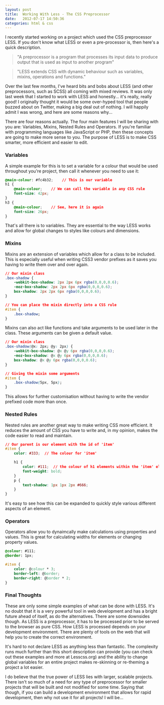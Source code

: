 ```yaml
---
layout: post
title:  Working With Less - The CSS Preprocessor
date:   2012-07-17 14:50:36
categories: html & css
---
```


I recently started working on a project which used the CSS preprocessor LESS. If you don't know what LESS or even a pre-processor is, then here's a quick description.

> "A preprocessor is a program that processes its input data to produce output that is used as input to another program"

> "LESS extends CSS with dynamic behaviour such as variables, mixins, operations and functions."

Over the last few months, I've heard bits and bobs about LESS (and other preprocessors, such as SCSS) all coming with mixed reviews. It was only last week that I started to work with LESS and honestly... it's really, really good! I originally thought it would be some over-hyped tool that people buzzed about on Twitter, making a big deal out of nothing. I will happily admit I was wrong, and here are some reasons why...

There are four reasons actually. The four main features I will be sharing with you are: Variables, Mixins, Nested Rules and Operators. If you're familiar with programming languages like JavaScript or PHP, then these concepts are going to make more sense to you. The purpose of LESS is to make CSS smarter, more efficient and easier to edit.

### Variables

A simple example for this is to set a variable for a colour that would be used throughout you're project, then call it whenever you need to use it:

```css
@main-colour: #fc4b32;    // This is our variable
h1 {
    @main-colour;    // We can call the variable in any CSS rule
    font-size: 42px;
}
h3 {
    @main-colour;    // See, here it is again
    font-size: 26px;
}
```

That's all there is to variables. They are essential to the way LESS works and allow for global changes to styles like colours and dimensions.

### Mixins

Mixins are an extension of variables which allow for a class to be included. This is especially useful when writing CSS3 vendor prefixes as it saves you having to write them over and over again.

```css
// Our mixin class
.box-shadow {
    -webkit-box-shadow: 2px 2px 6px rgba(0,0,0,0.6);
    -moz-box-shadow: 2px 2px 6px rgba(0,0,0,0.6);
    box-shadow: 2px 2px 6px rgba(0,0,0,0.6);
}

// You can place the mixin directly into a CSS rule
#item {
    .box-shadow;
}
```

Mixins can also act like functions and take arguments to be used later in the class. These arguments can be given a default value.

```css
// Our mixin class
.box-shadow(@x: 2px; @y: 2px) {
    -webkit-box-shadow: @x @y 6px rgba(0,0,0,0.6);
    -moz-box-shadow: @x @y 6px rgba(0,0,0,0.6);
    box-shadow: @x @y 6px rgba(0,0,0,0.6);
}

// Giving the mixin some arguments
#item {
    .box-shadow(5px, 5px);
}
```

This allows for further customisation without having to write the vendor prefixed code more than once.

### Nested Rules

Nested rules are another great way to make writing CSS more efficient. It reduces the amount of CSS you have to write and, in my opinion, makes the code easier to read and maintain.

```css
// Our parent is our element with the id of 'item'
#item {
    color: #333;  // The colour for 'item'

    h1 {
        color: #111;  // the colour of h1 elements within the 'item' element
        font-weight: bold;
    }
    p {
        text-shadow: 1px 1px 2px #666;
    }
}
```

It's easy to see how this can be expanded to quickly style various different aspects of an element.

 

### Operators

Operators allow you to dynaimcally make calculations using properties and values. This is great for calculating widths for elements or changing property values.

```css
@colour: #111;
@border: 1px;

#item {
    color: @colour * 3;
    border-left: @border;
    border-right: @border * 2;
}
```

### Final Thoughts

These are only some simple examples of what can be done with LESS. It's no doubt that it is a very powerful tool in web development and has a bright future ahead of itself, as do the alternatives. There are some downsides though. As LESS is a preprocessor, it has to be processed prior to be served to the browser as pure CSS. How LESS is processed depends on your development environment. There are plenty of tools on the web that will help you to create the correct environment.

It's hard to not declare LESS as anything less than fantastic. The complexity runs much further than this short description can provide (you can check out these examples and more at Lesscss.org) and the ability to change global variables for an entire project makes re-skinning or re-theming a project a lot easier.

I do believe that the true power of LESS lies with larger, scalable projects. There isn't so much of a need for any type of preprocessor for smaller projects that will be built and not modified for some time. Saying that though, if you can build a development environment that allows for rapid development, then why not use it for all projects! I will be...

